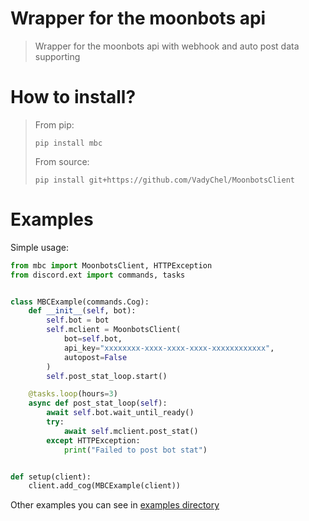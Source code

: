 # Wrapper for the moonbots api
> Wrapper for the moonbots api with webhook and auto post data supporting

# How to install?
> From pip:
> ```
> pip install mbc
> ```
> From source:
> ```
> pip install git+https://github.com/VadyChel/MoonbotsClient
> ```

# Examples
Simple usage:
```py
from mbc import MoonbotsClient, HTTPException
from discord.ext import commands, tasks


class MBCExample(commands.Cog):
    def __init__(self, bot):
        self.bot = bot
        self.mclient = MoonbotsClient(
            bot=self.bot,
            api_key="xxxxxxxx-xxxx-xxxx-xxxx-xxxxxxxxxxxx",
            autopost=False        
        )
        self.post_stat_loop.start()

    @tasks.loop(hours=3)
    async def post_stat_loop(self):
        await self.bot.wait_until_ready()
        try:
            await self.mclient.post_stat()
        except HTTPException:
            print("Failed to post bot stat")


def setup(client):
    client.add_cog(MBCExample(client))
```

Other examples you can see in [examples directory](https://github.com/VadyChel/MoonbotsClient/tree/main/examples)
